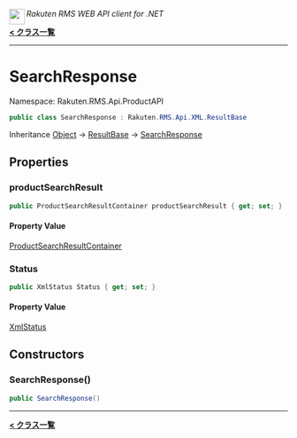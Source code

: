 <img align="left" style="height: 2em;" src="https://webservice.rakuten.co.jp/favicon.ico"><em>Rakuten RMS WEB API client for .NET</em>

[**< クラス一覧**](./)
- - -

# SearchResponse

Namespace: Rakuten.RMS.Api.ProductAPI

```csharp
public class SearchResponse : Rakuten.RMS.Api.XML.ResultBase
```

Inheritance [Object](https://docs.microsoft.com/en-us/dotnet/api/system.object) → [ResultBase](./rakuten.rms.api.xml.resultbase) → [SearchResponse](./rakuten.rms.api.productapi.searchresponse)

## Properties

### <a id="properties-productsearchresult"/>**productSearchResult**

```csharp
public ProductSearchResultContainer productSearchResult { get; set; }
```

#### Property Value

[ProductSearchResultContainer](./rakuten.rms.api.productapi.searchresponse.productsearchresultcontainer)<br>

### <a id="properties-status"/>**Status**

```csharp
public XmlStatus Status { get; set; }
```

#### Property Value

[XmlStatus](./rakuten.rms.api.xml.xmlstatus)<br>

## Constructors

### <a id="constructors-.ctor"/>**SearchResponse()**

```csharp
public SearchResponse()
```


- - -
[**< クラス一覧**](./)
